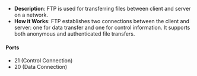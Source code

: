 - **Description**: FTP is used for transferring files between client and server on a network.
- **How it Works**: FTP establishes two connections between the client and server: one for data transfer and one for control information. It supports both anonymous and authenticated file transfers.
#### Ports
- 21 (Control Connection)
- 20 (Data Connection)